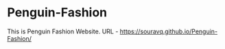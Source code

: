 # Penguin-Fashion
This is Penguin Fashion Website.
URL - https://souravq.github.io/Penguin-Fashion/
